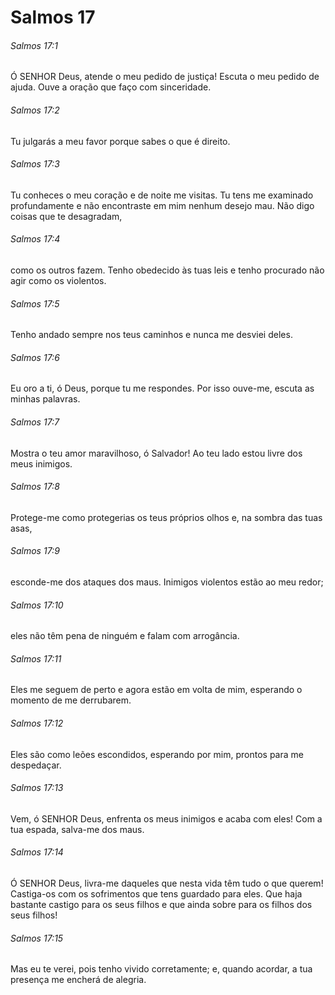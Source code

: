 # Salmos 17

###### Salmos 17:1

Ó SENHOR Deus, atende o meu pedido de justiça! Escuta o meu pedido de ajuda. Ouve a oração que faço com sinceridade.

###### Salmos 17:2

Tu julgarás a meu favor porque sabes o que é direito.

###### Salmos 17:3

Tu conheces o meu coração e de noite me visitas. Tu tens me examinado profundamente e não encontraste em mim nenhum desejo mau. Não digo coisas que te desagradam,

###### Salmos 17:4

como os outros fazem. Tenho obedecido às tuas leis e tenho procurado não agir como os violentos.

###### Salmos 17:5

Tenho andado sempre nos teus caminhos e nunca me desviei deles.

###### Salmos 17:6

Eu oro a ti, ó Deus, porque tu me respondes. Por isso ouve-me, escuta as minhas palavras.

###### Salmos 17:7

Mostra o teu amor maravilhoso, ó Salvador! Ao teu lado estou livre dos meus inimigos.

###### Salmos 17:8

Protege-me como protegerias os teus próprios olhos e, na sombra das tuas asas,

###### Salmos 17:9

esconde-me dos ataques dos maus. Inimigos violentos estão ao meu redor;

###### Salmos 17:10

eles não têm pena de ninguém e falam com arrogância.

###### Salmos 17:11

Eles me seguem de perto e agora estão em volta de mim, esperando o momento de me derrubarem.

###### Salmos 17:12

Eles são como leões escondidos, esperando por mim, prontos para me despedaçar.

###### Salmos 17:13

Vem, ó SENHOR Deus, enfrenta os meus inimigos e acaba com eles! Com a tua espada, salva-me dos maus.

###### Salmos 17:14

Ó SENHOR Deus, livra-me daqueles que nesta vida têm tudo o que querem! Castiga-os com os sofrimentos que tens guardado para eles. Que haja bastante castigo para os seus filhos e que ainda sobre para os filhos dos seus filhos!

###### Salmos 17:15

Mas eu te verei, pois tenho vivido corretamente; e, quando acordar, a tua presença me encherá de alegria.

